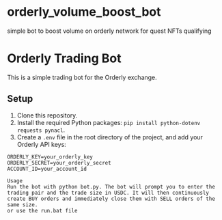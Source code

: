 # orderly_volume_boost_bot
simple bot to boost volume on orderly network for quest NFTs qualifying

# Orderly Trading Bot

This is a simple trading bot for the Orderly exchange.

## Setup

1. Clone this repository.
2. Install the required Python packages: `pip install python-dotenv requests pynacl`.
3. Create a `.env` file in the root directory of the project, and add your Orderly API keys:

```env
ORDERLY_KEY=your_orderly_key
ORDERLY_SECRET=your_orderly_secret
ACCOUNT_ID=your_account_id

Usage
Run the bot with python bot.py. The bot will prompt you to enter the trading pair and the trade size in USDC. It will then continuously create BUY orders and immediately close them with SELL orders of the same size.
or use the run.bat file
